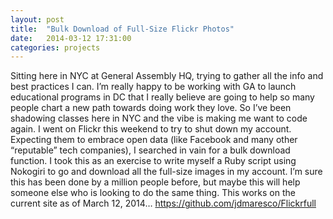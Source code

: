```yaml
---
layout: post
title:  "Bulk Download of Full-Size Flickr Photos"
date:   2014-03-12 17:31:00
categories: projects
---
```


Sitting here in NYC at General Assembly HQ, trying to gather all the info and best practices I can. I’m really happy to be working with GA to launch educational programs in DC that I really believe are going to help so many people chart a new path towards doing work they love. So I’ve been shadowing classes here in NYC and the vibe is making me want to code again. I went on Flickr this weekend to try to shut down my account. Expecting them to embrace open data (like Facebook and many other “reputable” tech companies), I searched in vain for a bulk download function. I took this as an exercise to write myself a Ruby script using Nokogiri to go and download all the full-size images in my account. I’m sure this has been done by a million people before, but maybe this will help someone else who is looking to do the same thing. This works on the current site as of March 12, 2014… https://github.com/jdmaresco/Flickrfull
